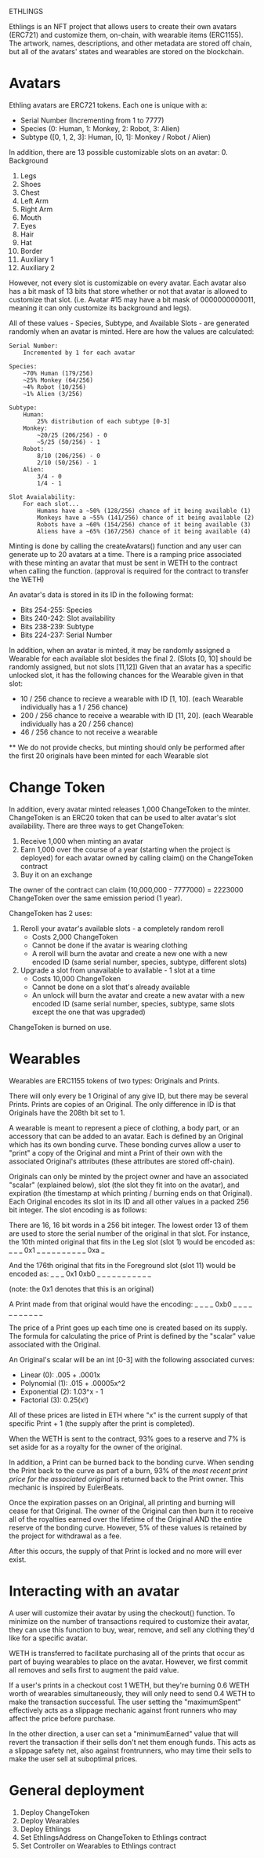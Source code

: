 ETHLINGS

Ethlings is an NFT project that allows users to create their own avatars (ERC721) and customize them, on-chain, with wearable items (ERC1155). The artwork, names, descriptions, and other metadata are stored off chain, but all of the avatars' states and wearables are stored on the blockchain.

# Avatars 

Ethling avatars are ERC721 tokens. Each one is unique with a:
- Serial Number (Incrementing from 1 to 7777)
- Species (0: Human, 1: Monkey, 2: Robot, 3: Alien)
- Subtype ([0, 1, 2, 3]: Human, [0, 1]: Monkey / Robot / Alien)

In addition, there are 13 possible customizable slots on an avatar:
0. Background
1. Legs
2. Shoes
3. Chest
4. Left Arm
5. Right Arm
6. Mouth
7. Eyes
8. Hair
9. Hat
10. Border
11. Auxiliary 1
12. Auxiliary 2

However, not every slot is customizable on every avatar. Each avatar also has a bit mask of 13 bits that store whether or not that avatar is allowed to customize that slot. (i.e. Avatar #15 may have a bit mask of 0000000000011, meaning it can only customize its background and legs).


All of these values - Species, Subtype, and Available Slots - are generated randomly when an avatar is minted.
Here are how the values are calculated:
    
    Serial Number:
        Incremented by 1 for each avatar

    Species:
        ~70% Human (179/256)
        ~25% Monkey (64/256)
        ~4% Robot (10/256)
        ~1% Alien (3/256)
    
    Subtype:
        Human:
            25% distribution of each subtype [0-3]
        Monkey:
            ~20/25 (206/256) - 0
            ~5/25 (50/256) - 1 
        Robot:
            8/10 (206/256) - 0
            2/10 (50/256) - 1
        Alien:
            3/4 - 0
            1/4 - 1

    Slot Avaialability:
        For each slot...
            Humans have a ~50% (128/256) chance of it being available (1)
            Monkeys have a ~55% (141/256) chance of it being available (2)
            Robots have a ~60% (154/256) chance of it being available (3)
            Aliens have a ~65% (167/256) chance of it being available (4)
 
Minting is done by calling the createAvatars() function and any user can generate up to 20 avatars at a time. There is a ramping price associated with these minting an avatar that must be sent in WETH to the contract when calling the function. (approval is required for the contract to transfer the WETH)

An avatar's data is stored in its ID in the following format:
- Bits 254-255: Species
- Bits 240-242: Slot availability
- Bits 238-239: Subtype
- Bits 224-237: Serial Number

In addition, when an avatar is minted, it may be randomly assigned a Wearable for each available slot besides the final 2. (Slots [0, 10] should be randomly assigned, but not slots [11,12])
Given that an avatar has a specific unlocked slot, it has the following chances for the Wearable given in that slot:
- 10 / 256 chance to recieve a wearable with ID [1, 10]. (each Wearable individually has a 1 / 256 chance)
- 200 / 256 chance to receive a wearable with ID [11, 20]. (each Wearable individually has a 20 / 256 chance)
- 46 / 256 chance to not receive a wearable

** We do not provide checks, but minting should only be performed after the first 20 originals have been minted for each Wearable slot

# Change Token

In addition, every avatar minted releases 1,000 ChangeToken to the minter. ChangeToken is an ERC20 token that can be used to alter avatar's slot availability. There are three ways to get ChangeToken:
1. Receive 1,000 when minting an avatar
2. Earn 1,000 over the course of a year (starting when the project is deployed) for each avatar owned by calling claim() on the ChangeToken contract
3. Buy it on an exchange

The owner of the contract can claim (10,000,000 - 7777000) = 2223000 ChangeToken over the same emission period (1 year).

ChangeToken has 2 uses:
1. Reroll your avatar's available slots - a completely random reroll
    - Costs 2,000 ChangeToken
    - Cannot be done if the avatar is wearing clothing
    - A reroll will burn the avatar and create a new one with a new encoded ID (same serial number, species, subtype, different slots)
2. Upgrade a slot from unavailable to available - 1 slot at a time
    - Costs 10,000 ChangeToken
    - Cannot be done on a slot that's already available
    - An unlock will burn the avatar and create a new avatar with a new encoded ID (same serial number, species, subtype, same slots except the one that was upgraded)

ChangeToken is burned on use.

# Wearables

Wearables are ERC1155 tokens of two types: Originals and Prints.

There will only every be 1 Original of any give ID, but there may be several Prints. Prints are copies of an Original. The only difference in ID is that Originals have the 208th bit set to 1.

A wearable is meant to represent a piece of clothing, a body part, or an accessory that can be added to an avatar. Each is defined by an Original which has its own bonding curve. These bonding curves allow a user to "print" a copy of the Original and mint a Print of their own with the associated Original's attributes (these attributes are stored off-chain). 

Originals can only be minted by the project owner and have an associated "scalar" (explained below), slot (the slot they fit into on the avatar), and expiration (the timestamp at which printing / burning ends on that Original). Each Original encodes its slot in its ID and all other values in a packed 256 bit integer. The slot encoding is as follows:

There are 16, 16 bit words in a 256 bit integer. The lowest order 13 of them are used to store the serial number of the original in that slot. For instance, the 10th minted original that fits in the Leg slot (slot 1) would be encoded as:
_ _ _ 0x1 _ _ _ _ _ _ _ _ _ _ 0xa _ 

And the 176th original that fits in the Foreground slot (slot 11) would be encoded as:
_ _ _ 0x1 0xb0 _ _ _ _ _ _ _ _ _ _ _

(note: the 0x1 denotes that this is an original)

A Print made from that original would have the encoding:
_ _ _ _ 0xb0 _ _ _ _ _ _ _ _ _ _ _



The price of a Print goes up each time one is created based on its supply. The formula for calculating the price of Print is defined by the "scalar" value associated with the Original.

An Original's scalar will be an int [0-3] with the following associated curves:
- Linear (0): .005 + .0001x
- Polynomial (1): .015 + .00005x^2
- Exponential (2): 1.03^x - 1
- Factorial (3): 0.25(x!)

All of these prices are listed in ETH where "x" is the current supply of that specific Print + 1 (the supply after the print is completed).

When the WETH is sent to the contract, 93% goes to a reserve and 7% is set aside for as a royalty for the owner of the original.

In addition, a Print can be burned back to the bonding curve. When sending the Print back to the curve as part of a burn, 93% of the *most recent print price for the associated original* is returned back to the Print owner. This mechanic is inspired by EulerBeats.

Once the expiration passes on an Original, all printing and burning will cease for that Original. The owner of the Original can then burn it to receive all of the royalties earned over the lifetime of the Original AND the entire reserve of the bonding curve. However, 5% of these values is retained by the project for withdrawal as a fee.

After this occurs, the supply of that Print is locked and no more will ever exist.

# Interacting with an avatar

A user will customize their avatar by using the checkout() function. To minimize on the number of transactions required to customize their avatar, they can use this function to buy, wear, remove, and sell any clothing they'd like for a specific avatar. 

WETH is transferred to facilitate purchasing all of the prints that occur as part of buying wearables to place on the avatar. However, we first commit all removes and sells first to augment the paid value. 

If a user's prints in a checkout cost 1 WETH, but they're burning 0.6 WETH worth of wearables simultaneously, they will only need to send 0.4 WETH to make the transaction successful. The user setting the "maximumSpent" effectively acts as a slippage mechanic against front runners who may affect the price before purchase.

In the other direction, a user can set a "minimumEarned" value that will revert the transaction if their sells don't net them enough funds. This acts as a slippage safety net, also against frontrunners, who may time their sells to make the user sell at suboptimal prices.

# General deployment

1. Deploy ChangeToken
2. Deploy Wearables
3. Deploy Ethlings
4. Set EthlingsAddress on ChangeToken to Ethlings contract
5. Set Controller on Wearables to Ethlings contract

